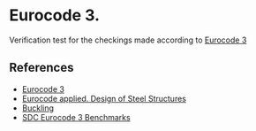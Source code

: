 # Eurocode 3.

Verification test for the checkings made according to [Eurocode 3](https://eurocodes.jrc.ec.europa.eu/showpage.php?id=133)

## References

 - [Eurocode 3](https://eurocodes.jrc.ec.europa.eu/showpage.php?id=133)
 - [Eurocode applied. Design of Steel Structures](https://eurocodeapplied.com/design/en1993)
 - [Buckling](https://en.wikipedia.org/wiki/Buckling)
 - [SDC Eurocode 3 Benchmarks](https://sdcverifier.com/benchmarks/eurocode3-design-examples)
